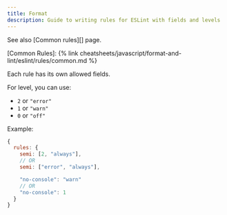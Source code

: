 ```yaml
---
title: Format
description: Guide to writing rules for ESLint with fields and levels
---
```


See also [Common rules][] page.

[Common Rules]: {% link cheatsheets/javascript/format-and-lint/eslint/rules/common.md %}

Each rule has its own allowed fields.

For level, you can use:

- `2` or `"error"`
- `1` or `"warn"`
- `0` or `"off"`

Example:

```js
{
  rules: {
    semi: [2, "always"],
    // OR
    semi: ["error", "always"],

    "no-console": "warn"
    // OR
    "no-console": 1
  }
}
```
